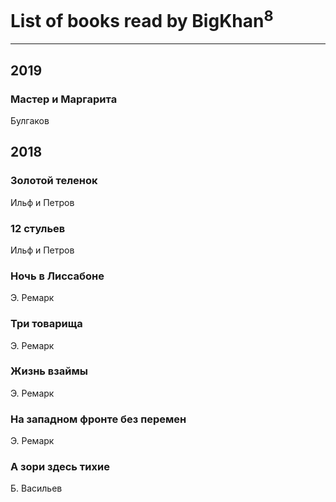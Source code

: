 # List of books read by BigKhan<sup>8</sup>
---

## 2019

### Мастер и Маргарита
Булгаков



## 2018

### Золотой теленок
Ильф и Петров


### 12 стульев
Ильф и Петров


### Ночь в Лиссабоне
Э. Ремарк


### Три товарища
Э. Ремарк


### Жизнь взаймы
Э. Ремарк


### На западном фронте без перемен
Э. Ремарк


### А зори здесь тихие
Б. Васильев



